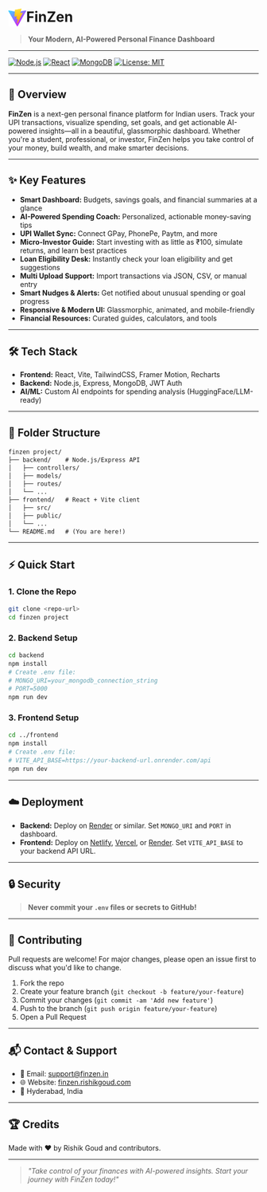 # <img src="frontend/public/vite.svg" width="36" align="left" /> FinZen

> **Your Modern, AI-Powered Personal Finance Dashboard**

---

[![Node.js](https://img.shields.io/badge/Node.js-18%2B-green?logo=node.js)](https://nodejs.org/) [![React](https://img.shields.io/badge/React-18%2B-61dafb?logo=react)](https://react.dev/) [![MongoDB](https://img.shields.io/badge/MongoDB-6%2B-47A248?logo=mongodb)](https://mongodb.com/) [![License: MIT](https://img.shields.io/badge/License-MIT-yellow.svg)](LICENSE)

---

## 🚀 Overview

**FinZen** is a next-gen personal finance platform for Indian users. Track your UPI transactions, visualize spending, set goals, and get actionable AI-powered insights—all in a beautiful, glassmorphic dashboard. Whether you're a student, professional, or investor, FinZen helps you take control of your money, build wealth, and make smarter decisions.

---

## ✨ Key Features

- **Smart Dashboard:** Budgets, savings goals, and financial summaries at a glance
- **AI-Powered Spending Coach:** Personalized, actionable money-saving tips
- **UPI Wallet Sync:** Connect GPay, PhonePe, Paytm, and more
- **Micro-Investor Guide:** Start investing with as little as ₹100, simulate returns, and learn best practices
- **Loan Eligibility Desk:** Instantly check your loan eligibility and get suggestions
- **Multi Upload Support:** Import transactions via JSON, CSV, or manual entry
- **Smart Nudges & Alerts:** Get notified about unusual spending or goal progress
- **Responsive & Modern UI:** Glassmorphic, animated, and mobile-friendly
- **Financial Resources:** Curated guides, calculators, and tools

---

## 🛠️ Tech Stack

- **Frontend:** React, Vite, TailwindCSS, Framer Motion, Recharts
- **Backend:** Node.js, Express, MongoDB, JWT Auth
- **AI/ML:** Custom AI endpoints for spending analysis (HuggingFace/LLM-ready)

---

## 📁 Folder Structure

```
finzen project/
├── backend/    # Node.js/Express API
│   ├── controllers/
│   ├── models/
│   ├── routes/
│   └── ...
├── frontend/   # React + Vite client
│   ├── src/
│   ├── public/
│   └── ...
└── README.md   # (You are here!)
```

---

## ⚡ Quick Start

### 1. Clone the Repo
```bash
git clone <repo-url>
cd finzen project
```

### 2. Backend Setup
```bash
cd backend
npm install
# Create .env file:
# MONGO_URI=your_mongodb_connection_string
# PORT=5000
npm run dev
```

### 3. Frontend Setup
```bash
cd ../frontend
npm install
# Create .env file:
# VITE_API_BASE=https://your-backend-url.onrender.com/api
npm run dev
```

---

## ☁️ Deployment

- **Backend:** Deploy on [Render](https://render.com/) or similar. Set `MONGO_URI` and `PORT` in dashboard.
- **Frontend:** Deploy on [Netlify](https://netlify.com/), [Vercel](https://vercel.com/), or [Render](https://render.com/). Set `VITE_API_BASE` to your backend API URL.

---

## 🔒 Security

> **Never commit your `.env` files or secrets to GitHub!**

---

## 🤝 Contributing

Pull requests are welcome! For major changes, please open an issue first to discuss what you'd like to change.

1. Fork the repo
2. Create your feature branch (`git checkout -b feature/your-feature`)
3. Commit your changes (`git commit -am 'Add new feature'`)
4. Push to the branch (`git push origin feature/your-feature`)
5. Open a Pull Request

---

## 📬 Contact & Support

- 📧 Email: [support@finzen.in](mailto:support@finzen.in)
- 🌐 Website: [finzen.rishikgoud.com](https://finzen.rishikgoud.com)
- 📍 Hyderabad, India

---

## 🏆 Credits

Made with ❤️ by Rishik Goud and contributors.

---

> _"Take control of your finances with AI-powered insights. Start your journey with FinZen today!"_ 